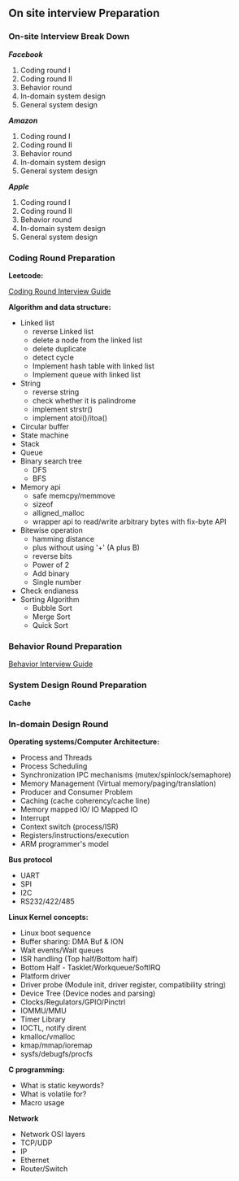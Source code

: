 ## On site interview Preparation

### On-site Interview Break Down

***Facebook***

1. Coding round I
2. Coding round II
3. Behavior round
4. In-domain system design
5. General system design

***Amazon***
1. Coding round I
2. Coding round II
3. Behavior round
4. In-domain system design
5. General system design

***Apple***
1. Coding round I
2. Coding round II
3. Behavior round
4. In-domain system design
5. General system design

### Coding Round Preparation
**Leetcode:**

[Coding Round Interview Guide](Interview/../../Algorithm/LeetCode_for_embedded_advanced.md)

**Algorithm and data structure:**
- Linked list 
  - reverse Linked list 
  - delete a node from the linked list 
  - delete duplicate 
  - detect cycle 
  - Implement hash table with linked list 
  - Implement queue with linked list 
- String
  - reverse string 
  - check whether it is palindrome 
  - implement strstr() 
  - implement atoi()/itoa()
- Circular buffer
- State machine 
- Stack
- Queue 
- Binary search tree 
  - DFS 
  - BFS 
- Memory api
  - safe memcpy/memmove 
  - sizeof 
  - alligned_malloc 
  - wrapper api to read/write arbitrary bytes with fix-byte API
- Bitewise operation 
  - hamming distance 
  - plus without using '+' (A plus B) 
  - reverse bits 
  - Power of 2 
  - Add binary 
  - Single number 
- Check endianess 
- Sorting Algorithm
  - Bubble Sort
  - Merge Sort
  - Quick Sort

### Behavior Round Preparation
[Behavior Interview Guide](Interview/../../Behavior/general.md)

### System Design Round Preparation
**Cache**


### In-domain Design Round 

**Operating systems/Computer Architecture:**
- Process and Threads
- Process Scheduling
- Synchronization IPC mechanisms (mutex/spinlock/semaphore)
- Memory Management (Virtual memory/paging/translation)
- Producer and Consumer Problem
- Caching (cache coherency/cache line)
- Memory mapped IO/ IO Mapped IO
- Interrupt 
- Context switch (process/ISR)
- Registers/instructions/execution 
- ARM programmer's model 

**Bus protocol**
- UART 
- SPI 
- I2C 
- RS232/422/485 

**Linux Kernel concepts:**
- Linux boot sequence
- Buffer sharing: DMA Buf & ION
- Wait events/Wait queues
- ISR handling (Top half/Bottom half)
- Bottom Half - Tasklet/Workqueue/SoftIRQ
- Platform driver
- Driver probe (Module init, driver register, compatibility string)
- Device Tree (Device nodes and parsing)
- Clocks/Regulators/GPIO/Pinctrl
- IOMMU/MMU
- Timer Library
- IOCTL, notify dirent
- kmalloc/vmalloc
- kmap/mmap/ioremap
- sysfs/debugfs/procfs

**C programming:**
- What is static keywords? 
- What is volatile for? 
- Macro usage 

**Network**
- Network OSI layers 
- TCP/UDP 
- IP 
- Ethernet
- Router/Switch
